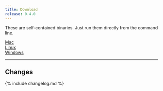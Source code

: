 ```yaml
---
title: Download
release: 0.4.0
---
```


These are self-contained binaries. Just run them directly from the command line.

<div class="container" style="justify-content: center">
<div class="item"><a href="https://github.com/empirical-soft/empirical-lang/releases/download/{{page.release}}/mac.zip" class="button">Mac</a></div>
<div class="item"><a href="https://github.com/empirical-soft/empirical-lang/releases/download/{{page.release}}/linux.zip" class="button">Linux</a></div>
<div class="item"><a href="https://github.com/empirical-soft/empirical-lang/releases/download/{{page.release}}/windows.zip" class="button">Windows</a></div>
</div>

----

## Changes

{% include changelog.md %}
